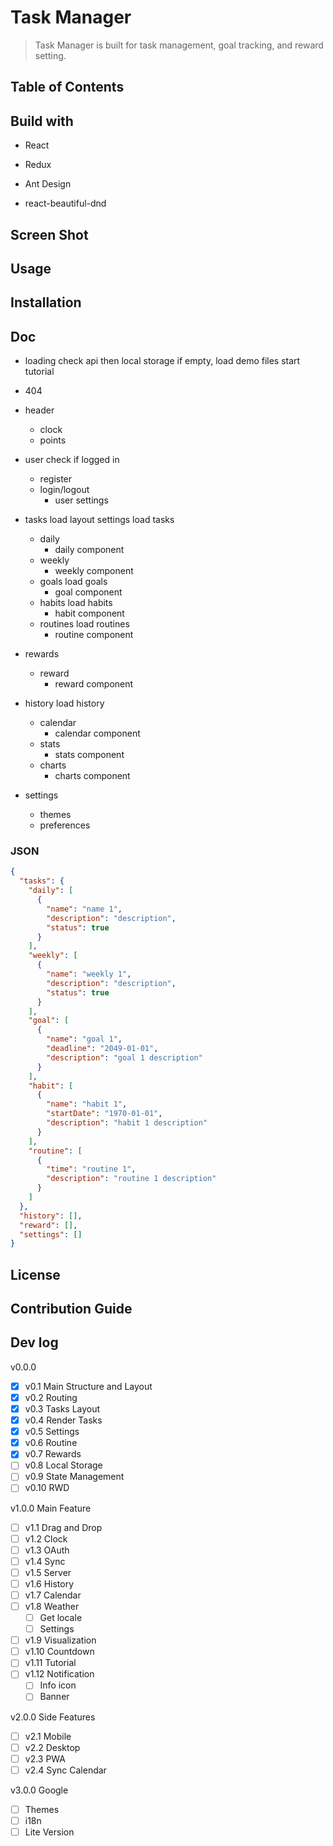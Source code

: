 # Task Manager

> Task Manager is built for task management, goal tracking, and reward setting.

## Table of Contents

## Build with

- React
- Redux

- Ant Design
- react-beautiful-dnd

## Screen Shot

## Usage

## Installation

## Doc

- loading
check api then local storage
if empty, load demo files
start tutorial
- 404

- header
  - clock
  - points

- user
check if logged in
  - register
  - login/logout
    - user settings
- tasks
load layout settings
load tasks
  - daily
    - daily component
  - weekly
    - weekly component
  - goals
  load goals
    - goal component
  - habits
  load habits
    - habit component
  - routines
  load routines
    - routine component
- rewards
  - reward
    - reward component
- history
load history
  - calendar
    - calendar component
  - stats
    - stats component
  - charts
    - charts component
- settings
  - themes
  - preferences

### JSON

```json
{
  "tasks": {
    "daily": [
      {
        "name": "name 1",
        "description": "description",
        "status": true
      }
    ],
    "weekly": [
      {
        "name": "weekly 1",
        "description": "description",
        "status": true
      }
    ],
    "goal": [
      {
        "name": "goal 1",
        "deadline": "2049-01-01",
        "description": "goal 1 description"
      }
    ],
    "habit": [
      {
        "name": "habit 1",
        "startDate": "1970-01-01",
        "description": "habit 1 description"
      }
    ],
    "routine": [
      {
        "time": "routine 1",
        "description": "routine 1 description"
      }
    ]
  },
  "history": [],
  "reward": [],
  "settings": []
}
```

## License

## Contribution Guide

## Dev log

v0.0.0

- [x] v0.1 Main Structure and Layout
- [x] v0.2 Routing
- [x] v0.3 Tasks Layout
- [x] v0.4 Render Tasks
- [x] v0.5 Settings
- [x] v0.6 Routine
- [x] v0.7 Rewards
- [ ] v0.8 Local Storage
- [ ] v0.9 State Management
- [ ] v0.10 RWD

v1.0.0 Main Feature

- [ ] v1.1 Drag and Drop
- [ ] v1.2 Clock
- [ ] v1.3 OAuth
- [ ] v1.4 Sync
- [ ] v1.5 Server
- [ ] v1.6 History
- [ ] v1.7 Calendar
- [ ] v1.8 Weather
  - [ ] Get locale
  - [ ] Settings
- [ ] v1.9 Visualization
- [ ] v1.10 Countdown
- [ ] v1.11 Tutorial
- [ ] v1.12 Notification
  - [ ] Info icon
  - [ ] Banner

v2.0.0 Side Features

- [ ] v2.1 Mobile
- [ ] v2.2 Desktop
- [ ] v2.3 PWA
- [ ] v2.4 Sync Calendar

v3.0.0 Google

- [ ] Themes
- [ ] i18n
- [ ] Lite Version
